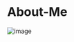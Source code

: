 # About-Me
![image](https://github.com/ClownMaidLifestyle/About-Me/assets/99924785/a183f3f7-ad07-47cd-959f-5b23a667d49d)
